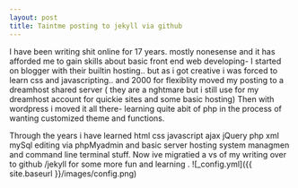 ```yaml
---
layout: post
title: Taintme posting to jekyll via github
---
```


I have been writing shit online for 17 years. mostly nonesense and it has afforded me to gain skills about basic front end web developing- I started on blogger with their builtin hosting.. but as i got creative i was forced to learn css and javascripting.. and  2000 for flexiblity  moved my posting to a dreamhost shared server 
( they are a nghtmare but i still use for my dreamhost account for quickie sites and some basic hosting)
Then with wordpress i moved it all there- learning quite abit of php in the process of wanting customized theme and functions.

Through the years i have learned html css javascript  ajax jQuery   php xml mySql editing via phpMyadmin and basic server hosting system managmen and  command line terminal stuff.
Now ive migratied a vs of my writing over to github /jekyll for some more fun and learning .
![_config.yml]({{ site.baseurl }}/images/config.png)

